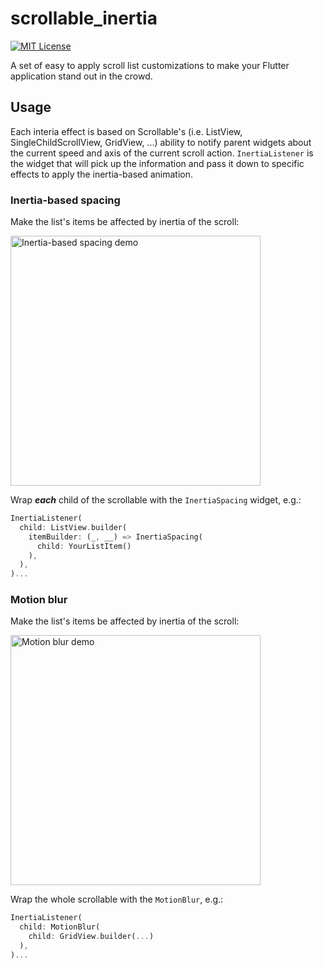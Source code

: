 # scrollable_inertia

[![MIT License](https://img.shields.io/badge/License-MIT-green.svg)](LICENSE)

A set of easy to apply scroll list customizations to make your Flutter application stand out in the crowd.

## Usage

Each interia effect is based on Scrollable's (i.e. ListView, SingleChildScrollView, GridView, ...) ability to notify parent widgets about the current speed and axis of the current scroll action. `InertiaListener` is the widget that will pick up the information and pass it down to specific effects to apply the inertia-based animation.

### Inertia-based spacing

Make the list's items be affected by inertia of the scroll:

<img src="asset/spacing.webp" alt="Inertia-based spacing demo" width=400>

Wrap _**each**_ child of the scrollable with the `InertiaSpacing` widget, e.g.:

```dart
InertiaListener(
  child: ListView.builder(
    itemBuilder: (_, __) => InertiaSpacing(
      child: YourListItem()
    ),
  ),
)...
```

### Motion blur

Make the list's items be affected by inertia of the scroll:

<img src="asset/blur.webp" alt="Motion blur demo" width=400>

Wrap the whole scrollable with the `MotionBlur`, e.g.:

```dart
InertiaListener(
  child: MotionBlur(
    child: GridView.builder(...)
  ),
)...
```
